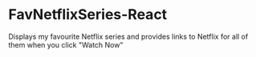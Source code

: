 # FavNetflixSeries-React
Displays my favourite Netflix series and provides links to Netflix for all of them when you click "Watch Now"
